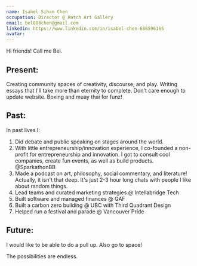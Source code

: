 ```yaml
---
name: Isabel Sihan Chen
occupation: Director @ Hatch Art Gallery
email: bel888chen@gmail.com
linkedin: https://www.linkedin.com/in/isabel-chen-686596165
avatar:
---
```


Hi friends! Call me Bel.

## Present:

Creating community spaces of creativity, discourse, and play. Writing essays that I'll take more than eternity to complete. Don't care enough to update website. Boxing and muay thai for funz!

## Past:

In past lives I:

1. Did debate and public speaking on stages around the world.
2. With little entrepreneurship/innovation experience, I co-founded a non-profit for entrepreneurship and innovation. I got to consult cool companies, create fun events, as well as build products. @SparkathonBB
3. Made a podcast on art, philosophy, social commentary, and literature! Actually, it isn't that deep. It's just 2-3 hour long chats with people I like about random things.
4. Lead teams and curated marketing strategies @ Intellabridge Tech
5. Built software and managed finances @ GAF
6. Built a carbon zero building @ UBC with Third Quadrant Design
7. Helped run a festival and parade @ Vancouver Pride

## Future:

I would like to be able to do a pull up. Also go to space!

The possibilities are endless.
